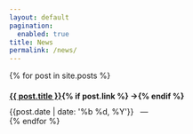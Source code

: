 ```yaml
---
layout: default
pagination:
  enabled: true
title: News
permalink: /news/
---
```

<article class="post">
  {% for post in site.posts %}
  <div class="post-content">
    <h2 class="post-title"; style="font-size:100%"><a href="{% if post.link %}{{post.link}}{% else %}{{ post.url| prepend: site.baseurl}}{% endif %}">{{ post.title }}</a>{% if post.link %}<span class="link-arrow"> &rarr;</span>{% endif %}</h2>
    <span class="post-date">{{post.date | date: '%b %d, %Y'}}&nbsp;&nbsp;&nbsp;—&nbsp;</span>
  </div>
  {% endfor %}
</article>
